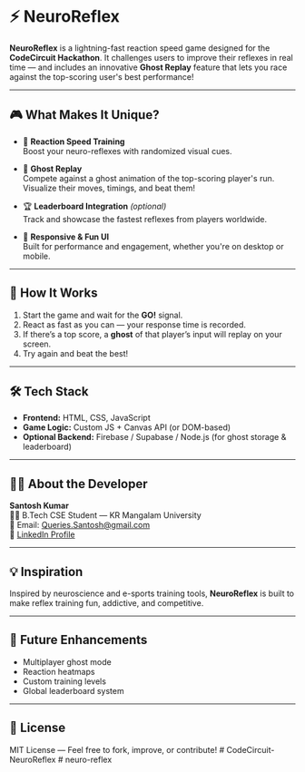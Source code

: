 
# ⚡ NeuroReflex

**NeuroReflex** is a lightning-fast reaction speed game designed for the **CodeCircuit Hackathon**. It challenges users to improve their reflexes in real time — and includes an innovative **Ghost Replay** feature that lets you race against the top-scoring user's best performance!

---

## 🎮 What Makes It Unique?

- 🧠 **Reaction Speed Training**  
  Boost your neuro-reflexes with randomized visual cues.

- 👻 **Ghost Replay**  
  Compete against a ghost animation of the top-scoring player's run. Visualize their moves, timings, and beat them!

- 🏆 **Leaderboard Integration** *(optional)*  
  Track and showcase the fastest reflexes from players worldwide.

- 📱 **Responsive & Fun UI**  
  Built for performance and engagement, whether you're on desktop or mobile.

---

## 🚀 How It Works

1. Start the game and wait for the **GO!** signal.
2. React as fast as you can — your response time is recorded.
3. If there’s a top score, a **ghost** of that player’s input will replay on your screen.
4. Try again and beat the best!

---

## 🛠 Tech Stack

- **Frontend:** HTML, CSS, JavaScript
- **Game Logic:** Custom JS + Canvas API (or DOM-based)
- **Optional Backend:** Firebase / Supabase / Node.js (for ghost storage & leaderboard)

---

## 👨‍💻 About the Developer

**Santosh Kumar**  
👨‍🎓 B.Tech CSE Student — KR Mangalam University  
📧 Email: [Queries.Santosh@gmail.com](mailto:Queries.Santosh@gmail.com)  
🔗 [LinkedIn Profile](https://www.linkedin.com/in/santosh-kumar-1906241ba/)

---

## 💡 Inspiration

Inspired by neuroscience and e-sports training tools, **NeuroReflex** is built to make reflex training fun, addictive, and competitive.

---

## 🧠 Future Enhancements

- Multiplayer ghost mode
- Reaction heatmaps
- Custom training levels
- Global leaderboard system

---

## 📄 License

MIT License — Feel free to fork, improve, or contribute!
#   C o d e C i r c u i t - N e u r o R e f l e x 
 
 #   n e u r o - r e f l e x 
 
 

